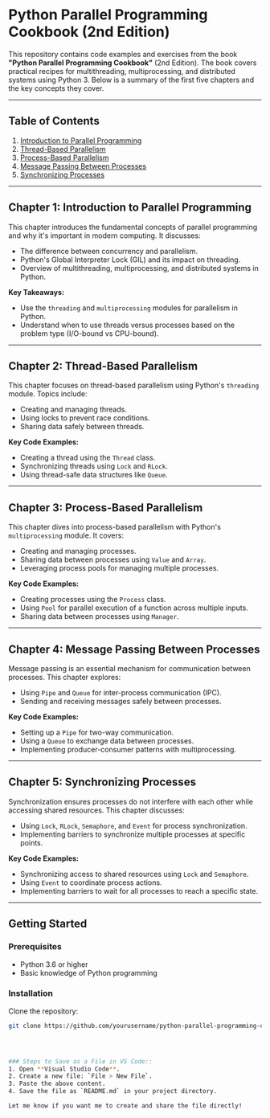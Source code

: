 # Python Parallel Programming Cookbook (2nd Edition)

This repository contains code examples and exercises from the book **"Python Parallel Programming Cookbook"** (2nd Edition). The book covers practical recipes for multithreading, multiprocessing, and distributed systems using Python 3. Below is a summary of the first five chapters and the key concepts they cover.

---

## Table of Contents

1. [Introduction to Parallel Programming](#chapter-1-introduction-to-parallel-programming)
2. [Thread-Based Parallelism](#chapter-2-thread-based-parallelism)
3. [Process-Based Parallelism](#chapter-3-process-based-parallelism)
4. [Message Passing Between Processes](#chapter-4-message-passing-between-processes)
5. [Synchronizing Processes](#chapter-5-synchronizing-processes)

---

## Chapter 1: Introduction to Parallel Programming

This chapter introduces the fundamental concepts of parallel programming and why it's important in modern computing. It discusses:
- The difference between concurrency and parallelism.
- Python's Global Interpreter Lock (GIL) and its impact on threading.
- Overview of multithreading, multiprocessing, and distributed systems in Python.

**Key Takeaways:**
- Use the `threading` and `multiprocessing` modules for parallelism in Python.
- Understand when to use threads versus processes based on the problem type (I/O-bound vs CPU-bound).

---

## Chapter 2: Thread-Based Parallelism

This chapter focuses on thread-based parallelism using Python's `threading` module. Topics include:
- Creating and managing threads.
- Using locks to prevent race conditions.
- Sharing data safely between threads.

**Key Code Examples:**
- Creating a thread using the `Thread` class.
- Synchronizing threads using `Lock` and `RLock`.
- Using thread-safe data structures like `Queue`.

---

## Chapter 3: Process-Based Parallelism

This chapter dives into process-based parallelism with Python's `multiprocessing` module. It covers:
- Creating and managing processes.
- Sharing data between processes using `Value` and `Array`.
- Leveraging process pools for managing multiple processes.

**Key Code Examples:**
- Creating processes using the `Process` class.
- Using `Pool` for parallel execution of a function across multiple inputs.
- Sharing data between processes using `Manager`.

---

## Chapter 4: Message Passing Between Processes

Message passing is an essential mechanism for communication between processes. This chapter explores:
- Using `Pipe` and `Queue` for inter-process communication (IPC).
- Sending and receiving messages safely between processes.

**Key Code Examples:**
- Setting up a `Pipe` for two-way communication.
- Using a `Queue` to exchange data between processes.
- Implementing producer-consumer patterns with multiprocessing.

---

## Chapter 5: Synchronizing Processes

Synchronization ensures processes do not interfere with each other while accessing shared resources. This chapter discusses:
- Using `Lock`, `RLock`, `Semaphore`, and `Event` for process synchronization.
- Implementing barriers to synchronize multiple processes at specific points.

**Key Code Examples:**
- Synchronizing access to shared resources using `Lock` and `Semaphore`.
- Using `Event` to coordinate process actions.
- Implementing barriers to wait for all processes to reach a specific state.

---

## Getting Started

### Prerequisites

- Python 3.6 or higher
- Basic knowledge of Python programming

### Installation

Clone the repository:

```bash
git clone https://github.com/yourusername/python-parallel-programming-cookbook.git




### Steps to Save as a File in VS Code::
1. Open **Visual Studio Code**.
2. Create a new file: `File > New File`.
3. Paste the above content.
4. Save the file as `README.md` in your project directory.

Let me know if you want me to create and share the file directly!

